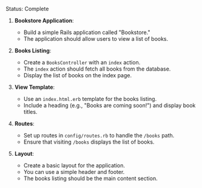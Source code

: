 Status: Complete

1. **Bookstore Application**:
   - Build a simple Rails application called "Bookstore."
   - The application should allow users to view a list of books.

2. **Books Listing**:
   - Create a `BooksController` with an `index` action.
   - The `index` action should fetch all books from the database.
   - Display the list of books on the index page.

3. **View Template**:
   - Use an `index.html.erb` template for the books listing.
   - Include a heading (e.g., "Books are coming soon!") and display book titles.

4. **Routes**:
   - Set up routes in `config/routes.rb` to handle the `/books` path.
   - Ensure that visiting `/books` displays the list of books.

5. **Layout**:
   - Create a basic layout for the application.
   - You can use a simple header and footer.
   - The books listing should be the main content section.
